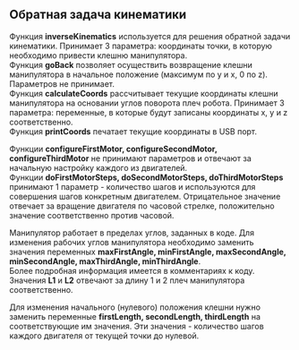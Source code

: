## Обратная задача кинематики

Функция __inverseKinematics__ используется для решения обратной задачи кинематики. Принимает 3 параметра: координаты точки, в которую необходимо привести клешню манипулятора.  
Функция __goBack__ позволяет осуществить возвращение клешни манипулятора в начальное положение (максимум по y и x, 0 по z). Параметров не принимает.  
Функция __calculateCoords__ рассчитывает текущие координаты клешни манипулятора на основании углов поворота плеч робота. Принимает 3 параметра: переменные, в которые будут записаны координаты x, y и z соответственно.  
Функция __printCoords__ печатает текущие координаты в USB порт.  
  
Функции __configureFirstMotor, configureSecondMotor, configureThirdMotor__ не принимают параметров и отвечают за начальную настройку каждого из двигателей.  
Функции __doFirstMotorSteps, doSecondMotorSteps, doThirdMotorSteps__ принимают 1 параметр - количество шагов и используются для совершения шагов конкретным двигателем. Отрицательное значение отвечает за вращение двигателя по часовой стрелке, положительно значение соответственно против часовой.  
  
Манипулятор работает в пределах углов, заданных в коде. Для изменения рабочих углов манипулятора необходимо заменить значения переменных __maxFirstAngle, minFirstAngle, maxSecondAngle, minSecondAngle, maxThirdAngle, minThirdAngle__.  
Более подробная информация имеется в комментариях к коду.  
Значения __L1__ и __L2__ отвечают за длину 1 и 2 плеч манипулятора соответственно.  

Для изменения начального (нулевого) положения клешни нужно заменить переменные __firstLength, secondLength, thirdLength__ на соответствующие им значения. Эти значения - количество шагов каждого двигателя от текущей точки до нулевой.  
